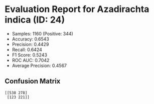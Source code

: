 # Evaluation Report for Azadirachta indica (ID: 24)
- Samples: 1160 (Positive: 344)
- Accuracy: 0.6543
- Precision: 0.4429
- Recall: 0.6424
- F1 Score: 0.5243
- ROC AUC: 0.7042
- Average Precision: 0.4567

## Confusion Matrix
```
[[538 278]
 [123 221]]
```